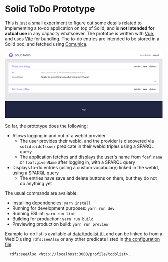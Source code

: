# Solid ToDo Prototype

This is just a small experiment to figure out some details related to implementing a to-do application on top of Solid, and is **not intended for actual use** in any capacity whatsoever. The prototpe is written with [Vue](https://vuejs.org/), and uses [Vite](https://vitejs.dev/) for bundling. The to-do entries are intended to be stored in a Solid pod, and fetched using [Comunica](https://github.com/comunica/comunica-feature-link-traversal).

![user interface](./interface.png "User interface")

So far, the prototype does the following:

* Allows logging in and out of a webId provider
  * The user provides their webId, and the provider is discovered via `solid:oidcIssuer` predicate in their webId triples using a SPARQL query
  * The application fetches and displays the user's name from `foaf:name` or `foaf:givenName` after logging in, with a SPARQL query
* Displays to-do entries (using a custom vocabulary) linked in the webId, using a SPARQL query
  * The entries have save and delete buttons on them, but they do not do anything yet

The usual commands are available:

* Installing dependencies: `yarn install`
* Running for development purposes: `yarn run dev`
* Running ESLint: `yarn run lint`
* Building for production: `yarn run build`
* Previewing production build: `yarn run preview`

Example to-do list is available at [data/todolist.ttl](data/todolist.ttl), and can be linked to from a WebID using `rdfs:seeAlso` or any other predicate listed in [the configuration file](https://github.com/comunica/comunica-feature-link-traversal/blob/master/engines/config-query-sparql-link-traversal/config/extract-links/actors/predicates-common.json):
```
  rdfs:seeAlso <http://localhost:3000/profile/todolist>.
```
